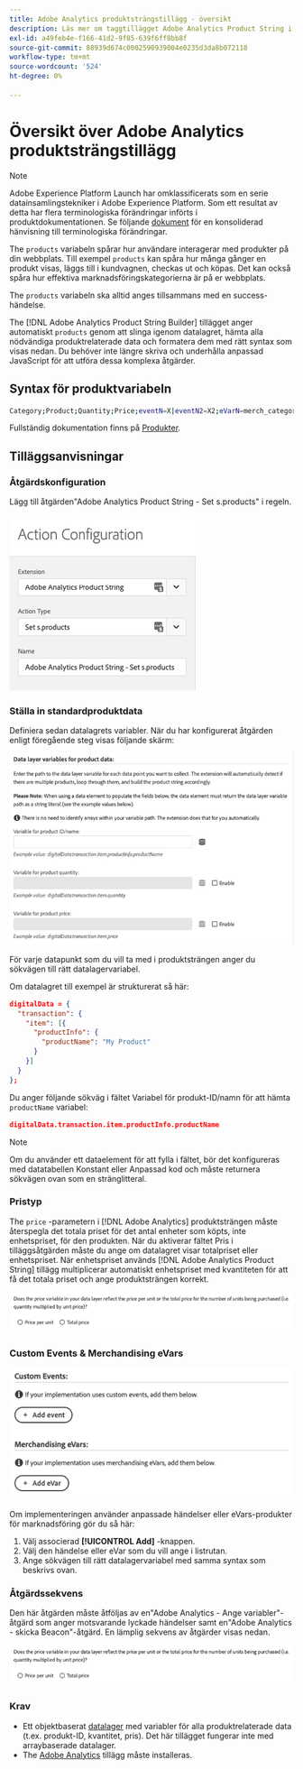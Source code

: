 ```yaml
---
title: Adobe Analytics produktsträngstillägg - översikt
description: Läs mer om taggtillägget Adobe Analytics Product String i Adobe Experience Platform.
exl-id: a49feb4e-f166-41d2-9f85-639f6ff8bb8f
source-git-commit: 88939d674c0002590939004e0235d3da8b072118
workflow-type: tm+mt
source-wordcount: '524'
ht-degree: 0%

---
```


# Översikt över Adobe Analytics produktsträngstillägg

>[!NOTE]
>
>Adobe Experience Platform Launch har omklassificerats som en serie datainsamlingstekniker i Adobe Experience Platform. Som ett resultat av detta har flera terminologiska förändringar införts i produktdokumentationen. Se följande [dokument](../../../term-updates.md) för en konsoliderad hänvisning till terminologiska förändringar.

The `products` variabeln spårar hur användare interagerar med produkter på din webbplats. Till exempel `products` kan spåra hur många gånger en produkt visas, läggs till i kundvagnen, checkas ut och köpas. Det kan också spåra hur effektiva marknadsföringskategorierna är på er webbplats.

The `products` variabeln ska alltid anges tillsammans med en success-händelse.

The [!DNL Adobe Analytics Product String Builder] tillägget anger automatiskt `products` genom att slinga igenom datalagret, hämta alla nödvändiga produktrelaterade data och formatera dem med rätt syntax som visas nedan. Du behöver inte längre skriva och underhålla anpassad JavaScript för att utföra dessa komplexa åtgärder.

## Syntax för produktvariabeln

```bash
Category;Product;Quantity;Price;eventN=X|eventN2=X2;eVarN=merch_category|eVarN2=merch_category2
```

Fullständig dokumentation finns på [Produkter](https://experienceleague.adobe.com/docs/analytics/implementation/vars/page-vars/products.html).

## Tilläggsanvisningar

### Åtgärdskonfiguration

Lägg till åtgärden&quot;Adobe Analytics Product String - Set s.products&quot; i regeln.

![Åtgärdskonfiguration](./images/screenshot-action-config.png)

### Ställa in standardproduktdata

Definiera sedan datalagrets variabler. När du har konfigurerat åtgärden enligt föregående steg visas följande skärm:

![Standardfält](./images/screenshot-standard-fields.png)

För varje datapunkt som du vill ta med i produktsträngen anger du sökvägen till rätt datalagervariabel.

Om datalagret till exempel är strukturerat så här:

```json
digitalData = {
  "transaction": {
    "item": [{
      "productInfo": {
        "productName": "My Product"
      }
    }]
  }
};
```

Du anger följande sökväg i fältet Variabel för produkt-ID/namn för att hämta `productName` variabel:

```json
digitalData.transaction.item.productInfo.productName
```

>[!NOTE]
>
>Om du använder ett dataelement för att fylla i fältet, bör det konfigureras med datatabellen Konstant eller Anpassad kod och måste returnera sökvägen ovan som en stränglitteral.

### Pristyp

The `price` -parametern i [!DNL Adobe Analytics] produktsträngen måste återspegla det totala priset för det antal enheter som köpts, inte enhetspriset, för den produkten. När du aktiverar fältet Pris i tilläggsåtgärden måste du ange om datalagret visar totalpriset eller enhetspriset. När enhetspriset används [!DNL Adobe Analytics Product String] tillägg multiplicerar automatiskt enhetspriset med kvantiteten för att få det totala priset och ange produktsträngen korrekt.

![Pristyp](./images/screenshot-price-type.png)

### Custom Events &amp; Merchandising eVars

![Event och eVars](./images/screenshot-events-evars.png)

Om implementeringen använder anpassade händelser eller eVars-produkter för marknadsföring gör du så här:

1. Välj associerad **[!UICONTROL Add]** -knappen.
1. Välj den händelse eller eVar som du vill ange i listrutan.
1. Ange sökvägen till rätt datalagervariabel med samma syntax som beskrivs ovan.

### Åtgärdssekvens

Den här åtgärden måste åtföljas av en&quot;Adobe Analytics - Ange variabler&quot;-åtgärd som anger motsvarande lyckade händelser samt en&quot;Adobe Analytics - skicka Beacon&quot;-åtgärd. En lämplig sekvens av åtgärder visas nedan.

![Standardfält](./images/screenshot-price-type.png)

### Krav

* Ett objektbaserat [datalager](https://theblog.adobe.com/data-layers-buzzword-best-practice/) med variabler för alla produktrelaterade data (t.ex. produkt-ID, kvantitet, pris). Det här tillägget fungerar inte med arraybaserade datalager.
* The [Adobe Analytics](../analytics/overview.md) tillägg måste installeras.
